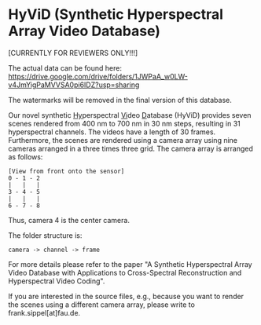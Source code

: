# HyViD (Synthetic Hyperspectral Array Video Database)

[CURRENTLY FOR REVIEWERS ONLY!!!]

The actual data can be found here: https://drive.google.com/drive/folders/1JWPaA_w0LW-v4JmYigPaMVVSA0pi6IDZ?usp=sharing

The watermarks will be removed in the final version of this database.

Our novel synthetic <ins>Hy</ins>perspectral <ins>Vi</ins>deo <ins>D</ins>atabase (HyViD) provides seven scenes rendered from 400 nm to 700 nm in 30 nm steps, resulting in 31 hyperspectral channels. 
The videos have a length of 30 frames.
Furthermore, the scenes are rendered using a camera array using nine cameras arranged in a three times three grid.
The camera array is arranged as follows:
```
[View from front onto the sensor]
0 - 1 - 2
|   |   |
3 - 4 - 5
|   |   |
6 - 7 - 8
```

Thus, camera 4 is the center camera.

The folder structure is:
```
camera -> channel -> frame
```

For more details please refer to the paper "A Synthetic Hyperspectral Array Video Database with Applications to Cross-Spectral Reconstruction and Hyperspectral Video Coding".

If you are interested in the source files, e.g., because you want to render the scenes using a different camera array, please write to frank.sippel[at]fau.de.
